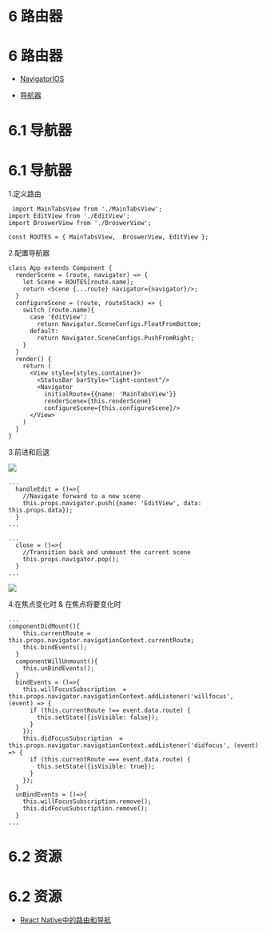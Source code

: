 # 6 路由器

# 6 路由器

+   [NavigatorIOS](https://facebook.github.io/react-native/docs/navigatorios.html)

+   [导航器](https://facebook.github.io/react-native/docs/navigator.html)

# 6.1 导航器

# 6.1 导航器

1.定义路由

```
 import MainTabsView from './MainTabsView';
import EditView from './EditView';
import BroswerView from './BroswerView';

const ROUTES = { MainTabsView,  BroswerView, EditView }; 
```

2.配置导航器

```
class App extends Component {
  renderScene = (route, navigator) => {
    let Scene = ROUTES[route.name];
    return <Scene {...route} navigator={navigator}/>;
  }
  configureScene = (route, routeStack) => {
    switch (route.name){
      case 'EditView':
        return Navigator.SceneConfigs.FloatFromBottom;
      default:
        return Navigator.SceneConfigs.PushFromRight;
    }
  }
  render() {
    return (
      <View style={styles.container}>
        <StatusBar barStyle="light-content"/>
        <Navigator
          initialRoute={{name: 'MainTabsView'}}
          renderScene={this.renderScene}
          configureScene={this.configureScene}/>
      </View>
    )
  }
} 
```

3.前进和后退

![](QQ20160727-2.png)

```
...
  handleEdit = ()=>{
    //Navigate forward to a new scene
    this.props.navigator.push({name: 'EditView', data: this.props.data});
  }
... 
```

```
...
  close = ()=>{
    //Transition back and unmount the current scene
    this.props.navigator.pop();
  }
... 
```

![](QQ20160727-1.png)

4.在焦点变化时 & 在焦点将要变化时

```
...
componentDidMount(){
    this.currentRoute = this.props.navigator.navigationContext.currentRoute;
    this.bindEvents();
  }
  componentWillUnmount(){
    this.unBindEvents();
  }
  bindEvents = ()=>{
    this.willFocusSubscription  = this.props.navigator.navigationContext.addListener('willfocus', (event) => {
      if (this.currentRoute !== event.data.route) {
        this.setState({isVisible: false});
      }
    });
    this.didFocusSubscription  = this.props.navigator.navigationContext.addListener('didfocus', (event) => {
      if (this.currentRoute === event.data.route) {
        this.setState({isVisible: true});
      }
    });
  }
  unBindEvents = ()=>{
    this.willFocusSubscription.remove();
    this.didFocusSubscription.remove();
  }
... 
```

# 6.2 资源

# 6.2 资源

+   [React Native中的路由和导航](http://blog.paracode.com/2016/01/05/routing-and-navigation-in-react-native/)
